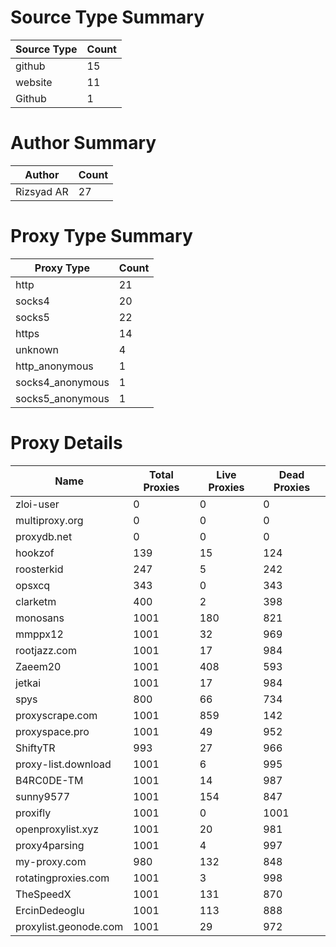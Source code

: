 # Source Type Summary

| Source Type | Count |
|-------------|-------|
| github | 15 |
| website | 11 |
| Github | 1 |


# Author Summary

| Author | Count |
|--------|-------|
| Rizsyad AR | 27 |


# Proxy Type Summary

| Proxy Type | Count |
|------------|-------|
| http | 21 |
| socks4 | 20 |
| socks5 | 22 |
| https | 14 |
| unknown | 4 |
| http_anonymous | 1 |
| socks4_anonymous | 1 |
| socks5_anonymous | 1 |


# Proxy Details

| Name | Total Proxies | Live Proxies | Dead Proxies |
|------|---------------|--------------|---------------|
| zloi-user | 0 | 0 | 0 |
| multiproxy.org | 0 | 0 | 0 |
| proxydb.net | 0 | 0 | 0 |
| hookzof | 139 | 15 | 124 |
| roosterkid | 247 | 5 | 242 |
| opsxcq | 343 | 0 | 343 |
| clarketm | 400 | 2 | 398 |
| monosans | 1001 | 180 | 821 |
| mmppx12 | 1001 | 32 | 969 |
| rootjazz.com | 1001 | 17 | 984 |
| Zaeem20 | 1001 | 408 | 593 |
| jetkai | 1001 | 17 | 984 |
| spys | 800 | 66 | 734 |
| proxyscrape.com | 1001 | 859 | 142 |
| proxyspace.pro | 1001 | 49 | 952 |
| ShiftyTR | 993 | 27 | 966 |
| proxy-list.download | 1001 | 6 | 995 |
| B4RC0DE-TM | 1001 | 14 | 987 |
| sunny9577 | 1001 | 154 | 847 |
| proxifly | 1001 | 0 | 1001 |
| openproxylist.xyz | 1001 | 20 | 981 |
| proxy4parsing | 1001 | 4 | 997 |
| my-proxy.com | 980 | 132 | 848 |
| rotatingproxies.com | 1001 | 3 | 998 |
| TheSpeedX | 1001 | 131 | 870 |
| ErcinDedeoglu | 1001 | 113 | 888 |
| proxylist.geonode.com | 1001 | 29 | 972 |
